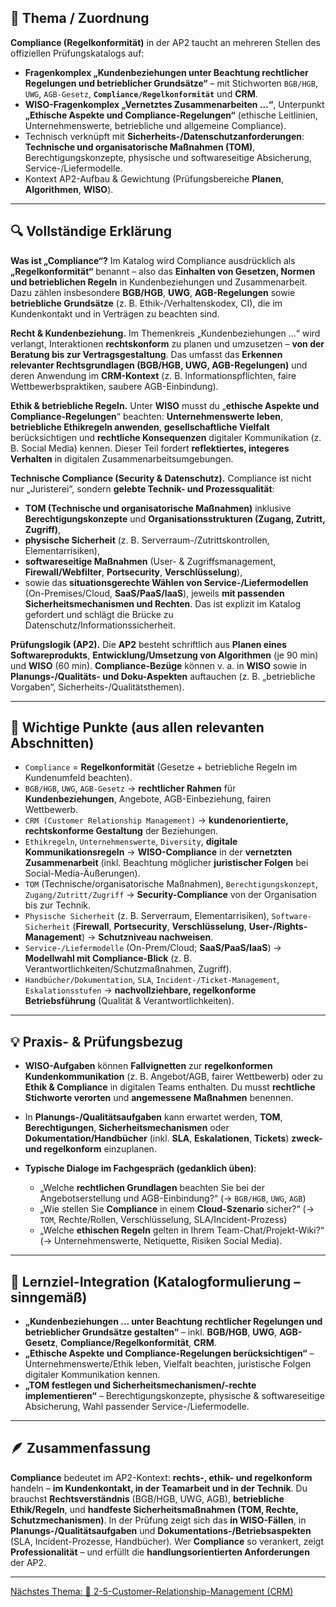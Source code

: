 ## 📘 Thema / Zuordnung

**Compliance (Regelkonformität)** in der AP2 taucht an mehreren Stellen des offiziellen Prüfungskatalogs auf:

* **Fragenkomplex „Kundenbeziehungen unter Beachtung rechtlicher Regelungen und betrieblicher Grundsätze“** – mit Stichworten `BGB/HGB`, `UWG`, `AGB-Gesetz`, **`Compliance/Regelkonformität`** und **CRM**. 
* **WISO-Fragenkomplex „Vernetztes Zusammenarbeiten …“**, Unterpunkt **„Ethische Aspekte und Compliance-Regelungen“** (ethische Leitlinien, Unternehmenswerte, betriebliche und allgemeine Compliance). 
* Technisch verknüpft mit **Sicherheits-/Datenschutzanforderungen**: **Technische und organisatorische Maßnahmen (TOM)**, Berechtigungskonzepte, physische und softwareseitige Absicherung, Service-/Liefermodelle. 
* Kontext AP2-Aufbau & Gewichtung (Prüfungsbereiche **Planen**, **Algorithmen**, **WISO**). 

---

## 🔍 Vollständige Erklärung

**Was ist „Compliance“?**
Im Katalog wird Compliance ausdrücklich als **„Regelkonformität“** benannt – also das **Einhalt­en von Gesetzen, Normen und betrieblichen Regeln** in Kundenbeziehungen und Zusammenarbeit. Dazu zählen insbesondere **BGB/HGB**, **UWG**, **AGB-Regelungen** sowie **betriebliche Grundsätze** (z. B. Ethik-/Verhaltenskodex, CI), die im Kundenkontakt und in Verträgen zu beachten sind. 

**Recht & Kundenbeziehung.**
Im Themenkreis „Kundenbeziehungen …“ wird verlangt, Interaktionen **rechtskonform** zu planen und umzusetzen – **von der Beratung bis zur Vertragsgestaltung**. Das umfasst das **Erkennen relevanter Rechtsgrundlagen (BGB/HGB, UWG, AGB-Regelungen)** und deren Anwendung im **CRM-Kontext** (z. B. Informationspflichten, faire Wettbewerbspraktiken, saubere AGB-Einbindung). 

**Ethik & betriebliche Regeln.**
Unter **WISO** musst du „**ethische Aspekte und Compliance-Regelungen**“ beachten: **Unternehmenswerte leben**, **betriebliche Ethikregeln anwenden**, **gesellschaftliche Vielfalt** berücksichtigen und **rechtliche Konsequenzen** digitaler Kommunikation (z. B. Social Media) kennen. Dieser Teil fordert **reflektiertes, integeres Verhalten** in digitalen Zusammenarbeitsumgebungen. 

**Technische Compliance (Security & Datenschutz).**
Compliance ist nicht nur „Juristerei“, sondern **gelebte Technik- und Prozessqualität**:

* **TOM (Technische und organisatorische Maßnahmen)** inklusive **Berechtigungskonzepte** und **Organisationsstrukturen (Zugang, Zutritt, Zugriff)**,
* **physische Sicherheit** (z. B. Serverraum-/Zutrittskontrollen, Elementarrisiken),
* **software­seitige Maßnahmen** (User- & Zugriffsmanagement, **Firewall/Webfilter**, **Portsecurity**, **Verschlüsselung**),
* sowie das **situationsgerechte Wählen von Service-/Liefermodellen** (On-Premises/Cloud, **SaaS/PaaS/IaaS**), jeweils **mit passenden Sicherheitsmechanismen und Rechten**. Das ist explizit im Katalog gefordert und schlägt die Brücke zu Datenschutz/Informationssicherheit. 

**Prüfungslogik (AP2).**
Die **AP2** besteht schriftlich aus **Planen eines Softwareprodukts**, **Entwicklung/Umsetzung von Algorithmen** (je 90 min) und **WISO** (60 min). **Compliance-Bezüge** können v. a. in **WISO** sowie in **Planungs-/Qualitäts- und Doku-Aspekten** auftauchen (z. B. „betriebliche Vorgaben“, Sicherheits-/Qualitätsthemen). 

---

## 🧩 Wichtige Punkte (aus allen relevanten Abschnitten)

* `Compliance` = **Regelkonformität** (Gesetze + betriebliche Regeln im Kundenumfeld beachten). 
* `BGB/HGB`, `UWG`, `AGB-Gesetz` → **rechtlicher Rahmen** für **Kundenbeziehungen**, Angebote, AGB-Einbeziehung, fairen Wettbewerb. 
* `CRM (Customer Relationship Management)` → **kundenorientierte, rechtskonforme Gestaltung** der Beziehungen. 
* `Ethikregeln`, `Unternehmenswerte`, `Diversity`, **digitale Kommunikationsregeln** → **WISO-Compliance** in der **vernetzten Zusammenarbeit** (inkl. Beachtung möglicher **juristischer Folgen** bei Social-Media-Äußerungen). 
* `TOM` (Technische/organisatorische Maßnahmen), `Berechtigungskonzept`, `Zugang/Zutritt/Zugriff` → **Security-Compliance** von der Organisation bis zur Technik. 
* `Physische Sicherheit` (z. B. Serverraum, Elementarrisiken), `Software-Sicherheit` (**Firewall**, **Portsecurity**, **Verschlüsselung**, **User-/Rights-Management**) → **Schutzniveau nachweisen**. 
* `Service-/Liefermodelle` (On-Prem/Cloud; **SaaS/PaaS/IaaS**) → **Modellwahl mit Compliance-Blick** (z. B. Verantwortlichkeiten/Schutzmaßnahmen, Zugriff). 
* `Handbücher/Dokumentation`, `SLA`, `Incident-/Ticket-Management`, `Eskalationsstufen` → **nachvollziehbare, regelkonforme Betriebsführung** (Qualität & Verantwortlichkeiten). 

---

## 💡 Praxis- & Prüfungsbezug

* **WISO-Aufgaben** können **Fallvignetten** zur **regelkonformen Kundenkommunikation** (z. B. Angebot/AGB, fairer Wettbewerb) oder zu **Ethik & Compliance** in digitalen Teams enthalten. Du musst **rechtliche Stichworte verorten** und **angemessene Maßnahmen** benennen.
* In **Planungs-/Qualitätsaufgaben** kann erwartet werden, **TOM**, **Berechtigungen**, **Sicherheitsmechanismen** oder **Dokumentation/Handbücher** (inkl. **SLA**, **Eskalationen**, **Tickets**) **zweck- und regelkonform** einzuplanen. 
* **Typische Dialoge im Fachgespräch (gedanklich üben)**:

  * „Welche **rechtlichen Grundlagen** beachten Sie bei der Angebotserstellung und AGB-Einbindung?“ (→ `BGB/HGB`, `UWG`, `AGB`) 
  * „Wie stellen Sie **Compliance** in einem **Cloud-Szenario** sicher?“ (→ `TOM`, Rechte/Rollen, Verschlüsselung, SLA/Incident-Prozess) 
  * „Welche **ethischen Regeln** gelten in Ihrem Team-Chat/Projekt-Wiki?“ (→ Unternehmenswerte, Netiquette, Risiken Social Media). 

---

## 🧠 Lernziel-Integration (Katalogformulierung – sinngemäß)

* **„Kundenbeziehungen … unter Beachtung rechtlicher Regelungen und betrieblicher Grundsätze gestalten“** – inkl. **BGB/HGB**, **UWG**, **AGB-Gesetz**, **Compliance/Regelkonformität**, **CRM**. 
* **„Ethische Aspekte und Compliance-Regelungen berücksichtigen“** – Unternehmenswerte/Ethik leben, Vielfalt beachten, juristische Folgen digitaler Kommunikation kennen. 
* **„TOM festlegen und Sicherheitsmechanismen/-rechte implementieren“** – Berechtigungskonzepte, physische & softwareseitige Absicherung, Wahl passender Service-/Liefermodelle. 

---

## 🪶 Zusammenfassung

**Compliance** bedeutet im AP2-Kontext: **rechts-, ethik- und regelkonform** handeln – **im Kundenkontakt, in der Teamarbeit und in der Technik**. Du brauchst **Rechtsverständnis** (BGB/HGB, UWG, AGB), **betriebliche Ethik/Regeln**, und **handfeste Sicherheitsmaßnahmen (TOM, Rechte, Schutzmechanismen)**. In der Prüfung zeigt sich das **in WISO-Fällen**, in **Planungs-/Qualitätsaufgaben** und **Dokumentations-/Betriebsaspekten** (SLA, Incident-Prozesse, Handbücher). Wer **Compliance** so verankert, zeigt **Professionalität** – und erfüllt die **handlungsorientierten Anforderungen** der AP2.

---

[Nächstes Thema: 📘 2-5-Customer-Relationship-Management (CRM)](./2-5-customer-relationship-management.md)